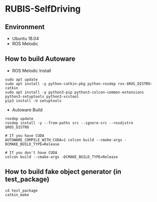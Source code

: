 # RUBIS-SelfDriving

## Environment

- Ubuntu 18.04
- ROS Melodic

## How to build Autoware

* ROS Melodic Install
```
sudo apt update
sudo apt install -y python-catkin-pkg python-rosdep ros-$ROS_DISTRO-catkin
sudo apt install -y python3-pip python3-colcon-common-extensions python3-setuptools python3-vcstool
pip3 install -U setuptools
```

* Autoware Build
```
rosdep update
rosdep install -y --from-paths src --ignore-src --rosdistro $ROS_DISTRO

# If you have CUDA
AUTOWARE_COMPILE_WITH_CUDA=1 colcon build --cmake-args -DCMAKE_BUILD_TYPE=Release

# If you don't have CUDA
colcon build --cmake-args -DCMAKE_BUILD_TYPE=Release
```

## How to build fake object generator (in test_package)

```
cd test_package
catkin_make
```
